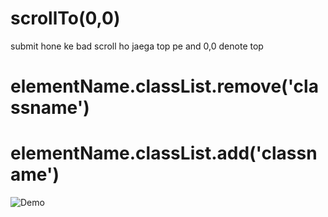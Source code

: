 # scrollTo(0,0) 
submit hone ke bad scroll ho jaega top pe and 0,0 denote top 


# elementName.classList.remove('classname')

# elementName.classList.add('classname')


![Demo](https://your-image-url.com/demo.gif)
